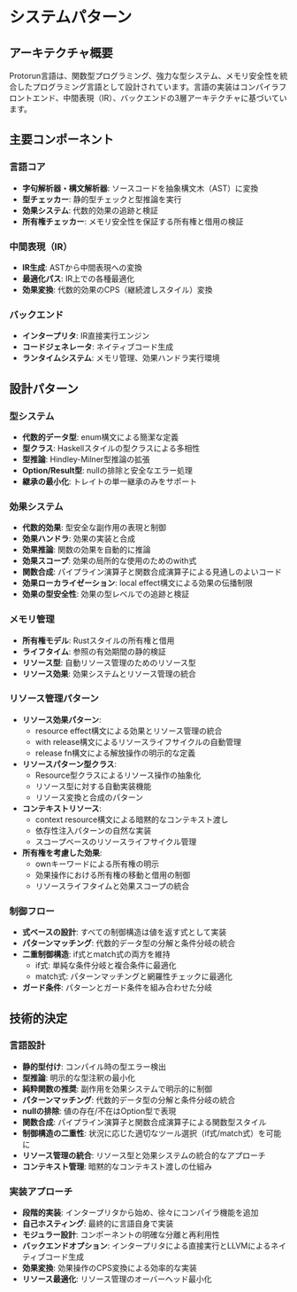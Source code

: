 # システムパターン

## アーキテクチャ概要
Protorun言語は、関数型プログラミング、強力な型システム、メモリ安全性を統合したプログラミング言語として設計されています。言語の実装はコンパイラフロントエンド、中間表現（IR）、バックエンドの3層アーキテクチャに基づいています。

## 主要コンポーネント

### 言語コア
- **字句解析器・構文解析器**: ソースコードを抽象構文木（AST）に変換
- **型チェッカー**: 静的型チェックと型推論を実行
- **効果システム**: 代数的効果の追跡と検証
- **所有権チェッカー**: メモリ安全性を保証する所有権と借用の検証

### 中間表現（IR）
- **IR生成**: ASTから中間表現への変換
- **最適化パス**: IR上での各種最適化
- **効果変換**: 代数的効果のCPS（継続渡しスタイル）変換

### バックエンド
- **インタープリタ**: IR直接実行エンジン
- **コードジェネレータ**: ネイティブコード生成
- **ランタイムシステム**: メモリ管理、効果ハンドラ実行環境

## 設計パターン

### 型システム
- **代数的データ型**: enum構文による簡潔な定義
- **型クラス**: Haskellスタイルの型クラスによる多相性
- **型推論**: Hindley-Milner型推論の拡張
- **Option/Result型**: nullの排除と安全なエラー処理
- **継承の最小化**: トレイトの単一継承のみをサポート

### 効果システム
- **代数的効果**: 型安全な副作用の表現と制御
- **効果ハンドラ**: 効果の実装と合成
- **効果推論**: 関数の効果を自動的に推論
- **効果スコープ**: 効果の局所的な使用のためのwith式
- **関数合成**: パイプライン演算子と関数合成演算子による見通しのよいコード
- **効果ローカライゼーション**: local effect構文による効果の伝播制限
- **効果の型安全性**: 効果の型レベルでの追跡と検証

### メモリ管理
- **所有権モデル**: Rustスタイルの所有権と借用
- **ライフタイム**: 参照の有効期間の静的検証
- **リソース型**: 自動リソース管理のためのリソース型
- **リソース効果**: 効果システムとリソース管理の統合

### リソース管理パターン
- **リソース効果パターン**:
  - resource effect構文による効果とリソース管理の統合
  - with release構文によるリソースライフサイクルの自動管理
  - release fn構文による解放操作の明示的な定義
- **リソースパターン型クラス**:
  - Resource<R>型クラスによるリソース操作の抽象化
  - リソース型に対する自動実装機能
  - リソース変換と合成のパターン
- **コンテキストリソース**:
  - context resource構文による暗黙的なコンテキスト渡し
  - 依存性注入パターンの自然な実装
  - スコープベースのリソースライフサイクル管理
- **所有権を考慮した効果**:
  - ownキーワードによる所有権の明示
  - 効果操作における所有権の移動と借用の制御
  - リソースライフタイムと効果スコープの統合

### 制御フロー
- **式ベースの設計**: すべての制御構造は値を返す式として実装
- **パターンマッチング**: 代数的データ型の分解と条件分岐の統合
- **二重制御構造**: if式とmatch式の両方を維持
  - if式: 単純な条件分岐と複合条件に最適化
  - match式: パターンマッチングと網羅性チェックに最適化
- **ガード条件**: パターンとガード条件を組み合わせた分岐

## 技術的決定

### 言語設計
- **静的型付け**: コンパイル時の型エラー検出
- **型推論**: 明示的な型注釈の最小化
- **純粋関数の推奨**: 副作用を効果システムで明示的に制御
- **パターンマッチング**: 代数的データ型の分解と条件分岐の統合
- **nullの排除**: 値の存在/不在はOption型で表現
- **関数合成**: パイプライン演算子と関数合成演算子による関数型スタイル
- **制御構造の二重性**: 状況に応じた適切なツール選択（if式/match式）を可能に
- **リソース管理の統合**: リソース型と効果システムの統合的なアプローチ
- **コンテキスト管理**: 暗黙的なコンテキスト渡しの仕組み

### 実装アプローチ
- **段階的実装**: インタープリタから始め、徐々にコンパイラ機能を追加
- **自己ホスティング**: 最終的に言語自身で実装
- **モジュラー設計**: コンポーネントの明確な分離と再利用性
- **バックエンドオプション**: インタープリタによる直接実行とLLVMによるネイティブコード生成
- **効果変換**: 効果操作のCPS変換による効率的な実装
- **リソース最適化**: リソース管理のオーバーヘッド最小化
